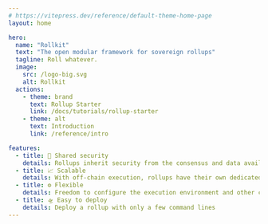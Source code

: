 ```yaml
---
# https://vitepress.dev/reference/default-theme-home-page
layout: home

hero:
  name: "Rollkit"
  text: "The open modular framework for sovereign rollups"
  tagline: Roll whatever.
  image:
    src: /logo-big.svg
    alt: Rollkit
  actions:
    - theme: brand
      text: Rollup Starter
      link: /docs/tutorials/rollup-starter
    - theme: alt
      text: Introduction
      link: /reference/intro

features:
  - title: 🔐 Shared security
    details: Rollups inherit security from the consensus and data availability layer
  - title: 📈 Scalable
    details: With off-chain execution, rollups have their own dedicated computational resources
  - title: ⚙️ Flexible
    details: Freedom to configure the execution environment and other components
  - title: 🛸 Easy to deploy
    details: Deploy a rollup with only a few command lines
---
```

